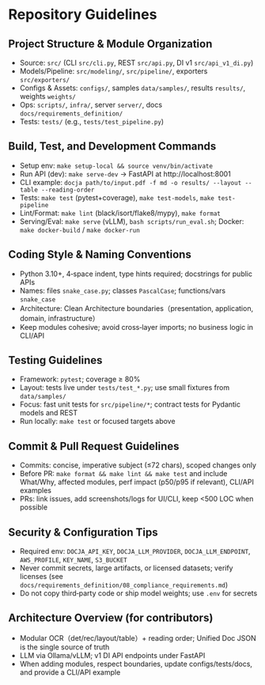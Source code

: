 # Repository Guidelines

## Project Structure & Module Organization
- Source: `src/` (CLI `src/cli.py`, REST `src/api.py`, DI v1 `src/api_v1_di.py`)
- Models/Pipeline: `src/modeling/`, `src/pipeline/`, exporters `src/exporters/`
- Configs & Assets: `configs/`, samples `data/samples/`, results `results/`, weights `weights/`
- Ops: `scripts/`, `infra/`, server `server/`, docs `docs/requirements_definition/`
- Tests: `tests/` (e.g., `tests/test_pipeline.py`)

## Build, Test, and Development Commands
- Setup env: `make setup-local && source venv/bin/activate`
- Run API (dev): `make serve-dev` → FastAPI at http://localhost:8001
- CLI example: `docja path/to/input.pdf -f md -o results/ --layout --table --reading-order`
- Tests: `make test` (pytest+coverage), `make test-models`, `make test-pipeline`
- Lint/Format: `make lint` (black/isort/flake8/mypy), `make format`
- Serving/Eval: `make serve` (vLLM), `bash scripts/run_eval.sh`; Docker: `make docker-build` / `make docker-run`

## Coding Style & Naming Conventions
- Python 3.10+, 4‑space indent, type hints required; docstrings for public APIs
- Names: files `snake_case.py`; classes `PascalCase`; functions/vars `snake_case`
- Architecture: Clean Architecture boundaries（presentation, application, domain, infrastructure）
- Keep modules cohesive; avoid cross‑layer imports; no business logic in CLI/API

## Testing Guidelines
- Framework: `pytest`; coverage ≥ 80%
- Layout: tests live under `tests/test_*.py`; use small fixtures from `data/samples/`
- Focus: fast unit tests for `src/pipeline/*`; contract tests for Pydantic models and REST
- Run locally: `make test` or focused targets above

## Commit & Pull Request Guidelines
- Commits: concise, imperative subject (≤72 chars), scoped changes only
- Before PR: `make format && make lint && make test` and include What/Why, affected modules, perf impact (p50/p95 if relevant), CLI/API examples
- PRs: link issues, add screenshots/logs for UI/CLI, keep <500 LOC when possible

## Security & Configuration Tips
- Required env: `DOCJA_API_KEY`, `DOCJA_LLM_PROVIDER`, `DOCJA_LLM_ENDPOINT`, `AWS_PROFILE`, `KEY_NAME`, `S3_BUCKET`
- Never commit secrets, large artifacts, or licensed datasets; verify licenses (see `docs/requirements_definition/08_compliance_requirements.md`)
- Do not copy third‑party code or ship model weights; use `.env` for secrets

## Architecture Overview (for contributors)
- Modular OCR（det/rec/layout/table）+ reading order; Unified Doc JSON is the single source of truth
- LLM via Ollama/vLLM; v1 DI API endpoints under FastAPI
- When adding modules, respect boundaries, update configs/tests/docs, and provide a CLI/API example

